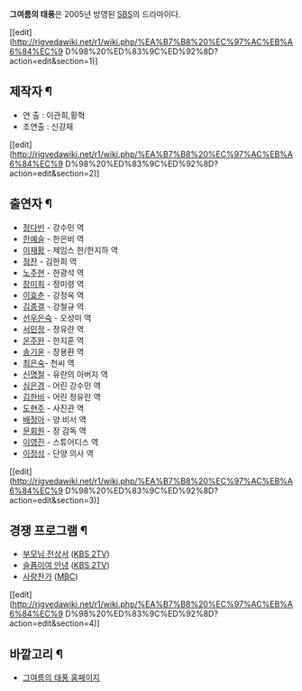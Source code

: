**그여름의 태풍**은 2005년 방영된 [SBS](SBS.md)의 드라마이다. 

[[edit](http://rigvedawiki.net/r1/wiki.php/%EA%B7%B8%20%EC%97%AC%EB%A6%84%EC%9
D%98%20%ED%83%9C%ED%92%8D?action=edit&section=1)]

## 제작자 ¶

  * 연 출 : 이관희,황혁
  * 조연출 : 신강재  

[[edit](http://rigvedawiki.net/r1/wiki.php/%EA%B7%B8%20%EC%97%AC%EB%A6%84%EC%9
D%98%20%ED%83%9C%ED%92%8D?action=edit&section=2)]

## 출연자 ¶

  * [정다빈](%EC%A0%95%EB%8B%A4%EB%B9%88.md) \- 강수민 역
  * [한예슬](%ED%95%9C%EC%98%88%EC%8A%AC.md) \- 한은비 역
  * [이재황](%EC%9D%B4%EC%9E%AC%ED%99%A9.md) \- 제임스 한/한지하 역
  * [정찬](%EC%A0%95%EC%B0%AC.md) \- 김한희 역
  * [노주현](%EB%85%B8%EC%A3%BC%ED%98%84.md) \- 한광석 역
  * [장미희](%EC%9E%A5%EB%AF%B8%ED%9D%AC.md) \- 정미령 역
  * [이효춘](%EC%9D%B4%ED%9A%A8%EC%B6%98.md) \- 강정옥 역
  * [김종결](%EA%B9%80%EC%A2%85%EA%B2%B0.md) \- 강철규 역
  * [선우은숙](%EC%84%A0%EC%9A%B0%EC%9D%80%EC%88%99.md) \- 오성미 역
  * [서민정](%EC%84%9C%EB%AF%BC%EC%A0%95.md) \- 정유란 역
  * [온주완](%EC%98%A8%EC%A3%BC%EC%99%84.md) \- 한지훈 역
  * [송기윤](%EC%86%A1%EA%B8%B0%EC%9C%A4.md) \- 장용환 역
  * [최은숙](%EC%B5%9C%EC%9D%80%EC%88%99.md)\- 천씨 역
  * [신명철](%EC%8B%A0%EB%AA%85%EC%B2%A0.md) \- 유란의 아버지 역
  * [심은경](%EC%8B%AC%EC%9D%80%EA%B2%BD%28%EB%B0%B0%EC%9A%B0%29.md) \- 어린 강수민 역
  * [김한비](%EA%B9%80%ED%95%9C%EB%B9%84.md) \- 어린 정유란 역
  * [도현주](%EB%8F%84%ED%98%84%EC%A3%BC.md) \- 사진관 역
  * [배정아](%EB%B0%B0%EC%A0%95%EC%95%84.md) \- 양 비서 역
  * [문회원](%EB%AC%B8%ED%9A%8C%EC%9B%90.md) \- 장 감독 역
  * [이영진](%EC%9D%B4%EC%98%81%EC%A7%84.md) \- 스튜어디스 역
  * [이정성](%EC%9D%B4%EC%A0%95%EC%84%B1.md) \- 단양 의사 역  

[[edit](http://rigvedawiki.net/r1/wiki.php/%EA%B7%B8%20%EC%97%AC%EB%A6%84%EC%9
D%98%20%ED%83%9C%ED%92%8D?action=edit&section=3)]

## 경쟁 프로그램 ¶

  * [부모님 전상서](%EB%B6%80%EB%AA%A8%EB%8B%98%20%EC%A0%84%EC%83%81%EC%84%9C.md) ([KBS 2TV](KBS%202TV.md))
  * [슬픔이여 안녕](%EC%8A%AC%ED%94%94%EC%9D%B4%EC%97%AC%20%EC%95%88%EB%85%95.md) ([KBS 2TV](KBS%202TV.md))
  * [사랑찬가](%EC%82%AC%EB%9E%91%EC%B0%AC%EA%B0%80.md) ([MBC](MBC.md))  

[[edit](http://rigvedawiki.net/r1/wiki.php/%EA%B7%B8%20%EC%97%AC%EB%A6%84%EC%9
D%98%20%ED%83%9C%ED%92%8D?action=edit&section=4)]

## 바깥고리 ¶

  * [그여름의 태풍 홈페이지](http://tv.sbs.co.kr/summer/index.html)  


